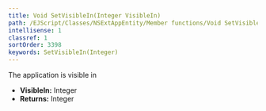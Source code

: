 ```yaml
---
title: Void SetVisibleIn(Integer VisibleIn)
path: /EJScript/Classes/NSExtAppEntity/Member functions/Void SetVisibleIn(Integer p_0)
intellisense: 1
classref: 1
sortOrder: 3398
keywords: SetVisibleIn(Integer)
---
```



The application is visible in



* **VisibleIn:** Integer
* **Returns:** Integer


